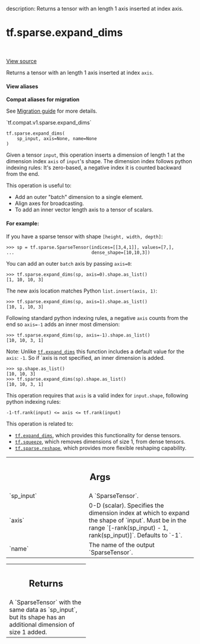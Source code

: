 description: Returns a tensor with an length 1 axis inserted at index axis.

<div itemscope itemtype="http://developers.google.com/ReferenceObject">
<meta itemprop="name" content="tf.sparse.expand_dims" />
<meta itemprop="path" content="Stable" />
</div>

# tf.sparse.expand_dims

<!-- Insert buttons and diff -->

<table class="tfo-notebook-buttons tfo-api nocontent" align="left">

</table>

<a target="_blank" href="/code/stable/tensorflow/python/ops/sparse_ops.py">View source</a>



Returns a tensor with an length 1 axis inserted at index `axis`.

<section class="expandable">
  <h4 class="showalways">View aliases</h4>
  <p>
<b>Compat aliases for migration</b>
<p>See
<a href="https://www.tensorflow.org/guide/migrate">Migration guide</a> for
more details.</p>
<p>`tf.compat.v1.sparse.expand_dims`</p>
</p>
</section>

<pre class="devsite-click-to-copy prettyprint lang-py tfo-signature-link">
<code>tf.sparse.expand_dims(
    sp_input, axis=None, name=None
)
</code></pre>



<!-- Placeholder for "Used in" -->

Given a tensor `input`, this operation inserts a dimension of length 1 at the
dimension index `axis` of `input`'s shape. The dimension index follows python
indexing rules: It's zero-based, a negative index it is counted backward
from the end.

This operation is useful to:

* Add an outer "batch" dimension to a single element.
* Align axes for broadcasting.
* To add an inner vector length axis to a tensor of scalars.

#### For example:



If you have a sparse tensor with shape `[height, width, depth]`:

```
>>> sp = tf.sparse.SparseTensor(indices=[[3,4,1]], values=[7,],
...                             dense_shape=[10,10,3])
```

You can add an outer `batch` axis by passing `axis=0`:

```
>>> tf.sparse.expand_dims(sp, axis=0).shape.as_list()
[1, 10, 10, 3]
```

The new axis location matches Python `list.insert(axis, 1)`:

```
>>> tf.sparse.expand_dims(sp, axis=1).shape.as_list()
[10, 1, 10, 3]
```

Following standard python indexing rules, a negative `axis` counts from the
end so `axis=-1` adds an inner most dimension:

```
>>> tf.sparse.expand_dims(sp, axis=-1).shape.as_list()
[10, 10, 3, 1]
```

Note: Unlike <a href="../../tf/expand_dims.md"><code>tf.expand_dims</code></a> this function includes a default value for the
`axis`: `-1`. So if `axis is not specified, an inner dimension is added.

```
>>> sp.shape.as_list()
[10, 10, 3]
>>> tf.sparse.expand_dims(sp).shape.as_list()
[10, 10, 3, 1]
```

This operation requires that `axis` is a valid index for `input.shape`,
following python indexing rules:

```
-1-tf.rank(input) <= axis <= tf.rank(input)
```

This operation is related to:

* <a href="../../tf/expand_dims.md"><code>tf.expand_dims</code></a>, which provides this functionality for dense tensors.
* <a href="../../tf/squeeze.md"><code>tf.squeeze</code></a>, which removes dimensions of size 1, from dense tensors.
* <a href="../../tf/sparse/reshape.md"><code>tf.sparse.reshape</code></a>, which provides more flexible reshaping capability.

<!-- Tabular view -->
 <table class="responsive fixed orange">
<colgroup><col width="214px"><col></colgroup>
<tr><th colspan="2"><h2 class="add-link">Args</h2></th></tr>

<tr>
<td>
`sp_input`
</td>
<td>
A `SparseTensor`.
</td>
</tr><tr>
<td>
`axis`
</td>
<td>
0-D (scalar). Specifies the dimension index at which to expand the
shape of `input`. Must be in the range `[-rank(sp_input) - 1,
rank(sp_input)]`. Defaults to `-1`.
</td>
</tr><tr>
<td>
`name`
</td>
<td>
The name of the output `SparseTensor`.
</td>
</tr>
</table>



<!-- Tabular view -->
 <table class="responsive fixed orange">
<colgroup><col width="214px"><col></colgroup>
<tr><th colspan="2"><h2 class="add-link">Returns</h2></th></tr>
<tr class="alt">
<td colspan="2">
A `SparseTensor` with the same data as `sp_input`, but its shape has an
additional dimension of size 1 added.
</td>
</tr>

</table>

